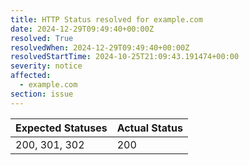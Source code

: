 ```yaml
---
title: HTTP Status resolved for example.com
date: 2024-12-29T09:49:40+00:00Z
resolved: True
resolvedWhen: 2024-12-29T09:49:40+00:00Z
resolvedStartTime: 2024-10-25T21:09:43.191474+00:00
severity: notice
affected:
  - example.com
section: issue
---
```


| Expected Statuses | Actual Status  |
|-------------------|----------------|
| 200, 301, 302 | 200 |
